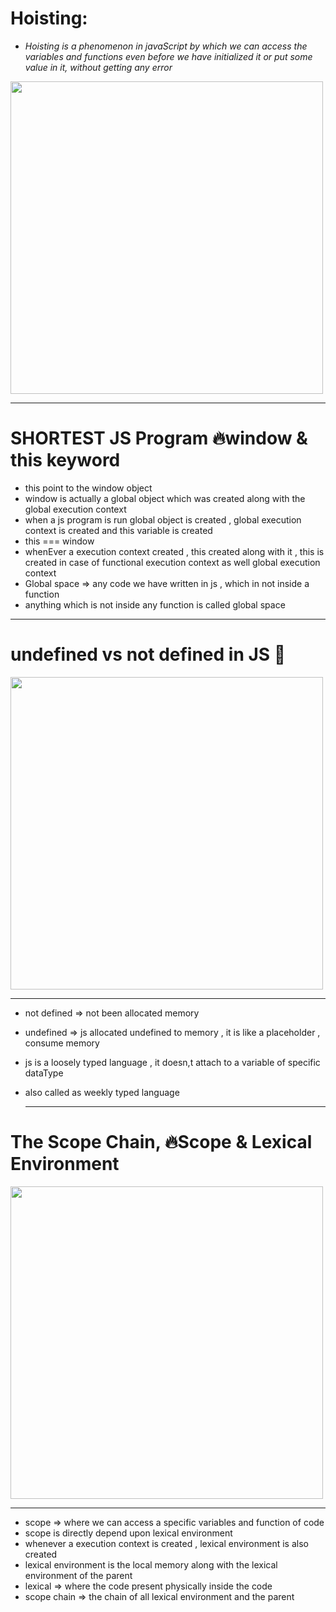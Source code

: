 # Hoisting:

- _Hoisting is a phenomenon in javaScript by which we can access the variables and functions even before we have initialized it or put some value in it, without getting any error_

<img align="center" width="500" src="https://encrypted-tbn0.gstatic.com/images?q=tbn:ANd9GcQDd8wjzWTO-Z1PLtQF1r6a9hTxzvoY31oIxg&usqp=CAU">

---

# SHORTEST JS Program 🔥window & this keyword

- this point to the window object
- window is actually a global object which was created along with the global execution context
- when a js program is run global object is created , global execution context is created and this variable is created
- this === window
- whenEver a execution context created , this created along with it , this is created in case of functional execution context as well global execution context
- Global space => any code we have written in js , which in not inside a function
- anything which is not inside any function is called global space

---

# undefined vs not defined in JS 🤔

<img align="center" width="500"  src="https://i.stack.imgur.com/0YSyJ.jpg">

---

- not defined => not been allocated memory
- undefined => js allocated undefined to memory , it is like a placeholder , consume memory
- js is a loosely typed language , it doesn,t attach to a variable of specific dataType
- also called as weekly typed language

  ***

# The Scope Chain, 🔥Scope & Lexical Environment

<img width="500" align="center" src="https://encrypted-tbn0.gstatic.com/images?q=tbn:ANd9GcTpXavc1ckOjh-AkflA_TyjgYUwTmb1fbiBJg&usqp=CAU">

---

- scope => where we can access a specific variables and function of code
- scope is directly depend upon lexical environment
- whenever a execution context is created , lexical environment is also created
- lexical environment is the local memory along with the lexical environment of the parent
- lexical => where the code present physically inside the code
- scope chain => the chain of all lexical environment and the parent

